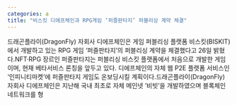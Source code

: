 ```yaml
---
categories: a
title: "비스킷 디에프체인과 RPG게임 ‘퍼즐판타지’ 퍼블리싱 계약 체결"
---
```

드래곤플라이(DragonFly) 자회사 디에프체인은 게임 퍼블리싱 플랫폼 비스킷(BISKIT)에서 개발하고 있는 RPG 게임 ‘퍼즐판타지’의 퍼블리싱 계약을 체결했다고 26일 밝혔다.NFT·RPG 장르인 퍼즐판타지는 퍼블리싱 비스킷 플랫폼에서 처음으로 개발한 게임이며, 현재 베타서비스 론칭을 앞두고 있다. 디에프체인의 자체 웹 P2E 플랫폼 서비스인 ‘인피니티마켓’에 퍼즐판타지 게임도 온보딩시킬 계획이다.드래곤플라이(DragonFly) 자회사 디에프체인은 지난해 국내 최초로 자체 메인넷 ’비빗’을 개발하였으며 블록체인 네트워크를 형